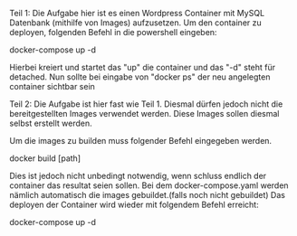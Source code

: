 Teil 1:
Die Aufgabe hier ist es einen Wordpress Container mit MySQL Datenbank (mithilfe von Images) aufzusetzen.
Um den container zu deployen, folgenden Befehl in die powershell eingeben:

docker-compose up -d 

Hierbei kreiert und startet das "up" die container und das "-d" steht für detached.
Nun sollte bei eingabe von "docker ps" der neu angelegten container sichtbar sein


Teil 2:
Die Aufgabe ist hier fast wie Teil 1.
Diesmal dürfen jedoch nicht die bereitgestellten Images verwendet werden.
Diese Images sollen diesmal selbst erstellt werden.

Um die images zu builden muss folgender Befehl eingegeben werden.

docker build [path]

Dies ist jedoch nicht unbedingt notwendig, wenn schluss endlich der container das resultat seien sollen.
Bei dem docker-compose.yaml werden nämlich automatisch die images gebuildet.(falls noch nicht gebuildet)
Das deployen der Container wird wieder mit folgendem Befehl erreicht:

docker-compose up -d 